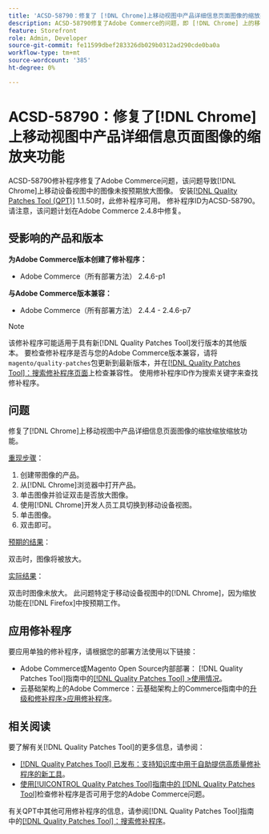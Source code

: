 ```yaml
---
title: 'ACSD-58790：修复了 [!DNL Chrome]上移动视图中产品详细信息页面图像的缩放夹功能'
description: ACSD-58790修复了Adobe Commerce的问题，即 [!DNL Chrome] 上的移动设备视图中的图像未按预期放大图像。
feature: Storefront
role: Admin, Developer
source-git-commit: fe11599dbef283326db029b0312ad290cde0ba0a
workflow-type: tm+mt
source-wordcount: '385'
ht-degree: 0%

---
```



# ACSD-58790：修复了[!DNL Chrome]上移动视图中产品详细信息页面图像的缩放夹功能

ACSD-58790修补程序修复了Adobe Commerce问题，该问题导致[!DNL Chrome]上移动设备视图中的图像未按预期放大图像。 安装[[!DNL Quality Patches Tool (QPT)]](https://experienceleague.adobe.com/zh-hans/docs/commerce-knowledge-base/kb/announcements/commerce-announcements/magento-quality-patches-released-new-tool-to-self-serve-quality-patches) 1.1.50时，此修补程序可用。 修补程序ID为ACSD-58790。 请注意，该问题计划在Adobe Commerce 2.4.8中修复。

## 受影响的产品和版本

**为Adobe Commerce版本创建了修补程序：**

* Adobe Commerce（所有部署方法） 2.4.6-p1

**与Adobe Commerce版本兼容：**

* Adobe Commerce（所有部署方法） 2.4.4 - 2.4.6-p7

>[!NOTE]
>
>该修补程序可能适用于具有新[!DNL Quality Patches Tool]发行版本的其他版本。 要检查修补程序是否与您的Adobe Commerce版本兼容，请将`magento/quality-patches`包更新到最新版本，并在[[!DNL Quality Patches Tool]：搜索修补程序页面](https://experienceleague.adobe.com/tools/commerce-quality-patches/index.html?lang=zh-Hans)上检查兼容性。 使用修补程序ID作为搜索关键字来查找修补程序。

## 问题

修复了[!DNL Chrome]上移动视图中产品详细信息页面图像的缩放缩放缩放功能。

<u>重现步骤</u>：

1. 创建带图像的产品。
1. 从[!DNL Chrome]浏览器中打开产品。
1. 单击图像并验证双击是否放大图像。
1. 使用[!DNL Chrome]开发人员工具切换到移动设备视图。
1. 单击图像。
1. 双击即可。

<u>预期的结果</u>：

双击时，图像将被放大。

<u>实际结果</u>：

双击时图像未放大。 此问题特定于移动设备视图中的[!DNL Chrome]，因为缩放功能在[!DNL Firefox]中按预期工作。

## 应用修补程序

要应用单独的修补程序，请根据您的部署方法使用以下链接：

* Adobe Commerce或Magento Open Source内部部署： [!DNL Quality Patches Tool]指南中的[[!DNL Quality Patches Tool] >使用情况](/help/tools/quality-patches-tool/usage.md)。
* 云基础架构上的Adobe Commerce：云基础架构上的Commerce指南中的[升级和修补程序>应用修补程序](https://experienceleague.adobe.com/docs/commerce-cloud-service/user-guide/develop/upgrade/apply-patches.html?lang=zh-Hans)。

## 相关阅读

要了解有关[!DNL Quality Patches Tool]的更多信息，请参阅：

* [[!DNL Quality Patches Tool] 已发布：支持知识库中用于自助提供高质量修补程序的新工具](https://experienceleague.adobe.com/zh-hans/docs/commerce-knowledge-base/kb/announcements/commerce-announcements/magento-quality-patches-released-new-tool-to-self-serve-quality-patches)。
* [使用[!UICONTROL Quality Patches Tool]指南中的 [!DNL Quality Patches Tool]](/help/tools/quality-patches-tool/patches-available-in-qpt/check-patch-for-magento-issue-with-magento-quality-patches.md)检查修补程序是否可用于您的Adobe Commerce问题。


有关QPT中其他可用修补程序的信息，请参阅[!DNL Quality Patches Tool]指南中的[[!DNL Quality Patches Tool]：搜索修补程序](https://experienceleague.adobe.com/tools/commerce-quality-patches/index.html?lang=zh-Hans)。
